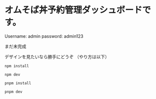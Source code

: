 # オムそば丼予約管理ダッシュボードです。

Username: admin password: admin123

まだ未完成

デザインを見たいなら勝手にどうぞ
（やり方は以下）

```
npm install

npm dev
```

```
pnpm install

pnpm dev
```
